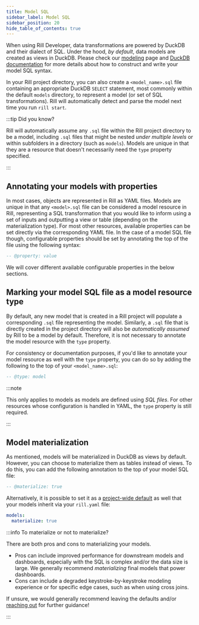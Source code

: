 ```yaml
---
title: Model SQL
sidebar_label: Model SQL
sidebar_position: 20
hide_table_of_contents: true
---
```


When using Rill Developer, data transformations are powered by DuckDB and their dialect of SQL. Under the hood, _by default_, data models are created as views in DuckDB. Please check our [modeling](/build/models/models.md) page and [DuckDB documentation](https://duckdb.org/docs/sql/introduction) for more details about how to construct and write your model SQL syntax.

In your Rill project directory, you can also create a `<model_name>.sql` file containing an appropriate DuckDB `SELECT` statement, most commonly within the default `models` directory, to represent a model (or set of SQL transformations). Rill will automatically detect and parse the model next time you run `rill start`.

:::tip Did you know?

Rill will automatically assume any `.sql` file within the Rill project directory to be a model, including `.sql` files that might be nested _under multiple levels_ or within subfolders in a directory (such as `models`). Models are unique in that they are a resource that doesn't necessarily need the `type` property specified.

:::

## Annotating your models with properties

In most cases, objects are represented in Rill as YAML files. Models are unique in that any `<model>.sql` file can be considered a model resource in Rill, representing a SQL transformation that you would like to inform using a set of inputs and outputting a view or table (depending on the materialization type). For most other resources, available properties can be set directly via the corresponding YAML file. In the case of a model SQL file though, configurable properties should be set by annotating the top of the file using the following syntax:

```sql
-- @property: value
```

We will cover different available configurable properties in the below sections.

## Marking your model SQL file as a model resource type

By default, any new model that is created in a Rill project will populate a corresponding `.sql` file representing the model. Similarly, a `.sql` file that is directly created in the project directory will also be _automatically assumed_ by Rill to be a model by default. Therefore, it is not necessary to annotate the model resource with the `type` property.

For consistency or documentation purposes, if you'd like to annotate your model resource as well with the `type` property, you can do so by adding the following to the top of your `<model_name>.sql`:
```sql
-- @type: model
```

:::note

This only applies to models as models are defined using _SQL files_. For other resources whose configuration is handled in YAML, the `type` property is still required.

:::

## Model materialization

As mentioned, models will be materialized in DuckDB as views by default. However, you can choose to materialize them as tables instead of views. To do this, you can add the following annotation to the top of your model SQL file:

```sql
-- @materialize: true
```

Alternatively, it is possible to set it as a [project-wide default](rill-yaml.md#project-wide-defaults) as well that your models inherit via your `rill.yaml` file:

```yaml
models:
  materialize: true
```

:::info To materialize or not to materialize? 

There are both pros and cons to materializing your models.
- Pros can include improved performance for downstream models and dashboards, especially with the SQL is complex and/or the data size is large. We generally recommend _materializing_ final models that power dashboards.
- Cons can include a degraded keystroke-by-keystroke modeling experience or for specific edge cases, such as when using cross joins.

If unsure, we would generally recommend leaving the defaults and/or [reaching out](/contact) for further guidance!

:::